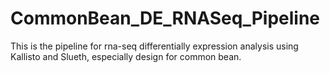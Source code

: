 # CommonBean_DE_RNASeq_Pipeline
This is the pipeline for rna-seq differentially expression analysis using Kallisto and Slueth, especially design for common bean. 
